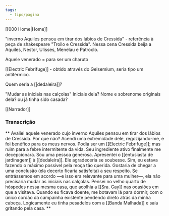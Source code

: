 ```yaml
---
tags:
  - tipo/pagina
---
```

[[000 Home|Home]]

"inverno Aquiles pensou em tirar dos lábios de Cressida" - referência à peça de shakespeare "Troilo e Cressida".  Nessa cena Cressida beija a Aquiles,  Nestor, Ulisses, Menelau e Pátroclo.


Aquele venerado = para ser um charuto 

[[Electric Febrifuge]] - obtido através do Gelsemium, seria tipo um antitérmico.

Quem seria a [[dedaleira]]? 

"Mudar as iniciais nas calçolas" Iniciais dela? Nome e sobrenome originais dela? ou já tinha sido casada?


[[Narrador]]

### Transcrição

**
Avaliei aquele venerado cujo inverno Aquiles pensou em tirar dos lábios de Cressida. Por que não? Acendi uma extremidade dele, regozijando-me, e foi benéfico para os meus nervos. Podia ser um [[Electric Febrifuge]]; mas ruim para a febre intermitente da vida. Seu ingrediente ativo finalmente me decepcionara. Sou uma pessoa generosa. Apresentei o [[entusiasta de jardinagem]] à [[dedaleira]]. Ele agradeceria se soubesse. Sim, eu estava fazendo o máximo possível pela moça tão querida. Gostaria de chegar a uma conclusão (ela decerto ficaria satisfeita) a seu respeito. Se entrássemos em acordo —e isso era relevante para uma mulher—, ela não precisaria mudar as iniciais nas calçolas. Pensei no velho quarto de hóspedes nessa mesma casa, que acolhia a [[Sra. Gay]] nas ocasiões em que a visitava. Quando eu ficava doente, me botavam lá para dormir, com o único cordão da campainha existente pendendo direto atrás da minha cabeça. Logicamente eu tinha pesadelos com a [[Banda Malhada]] e saía gritando pela casa.
**
